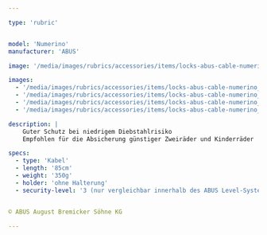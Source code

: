 ```yaml
---

type: 'rubric'


model: 'Numerino'
manufacturer: 'ABUS'

image: '/media/images/rubrics/accessories/items/locks-abus-cable-numerino_1.jpg'

images:
  - '/media/images/rubrics/accessories/items/locks-abus-cable-numerino_2.jpg'
  - '/media/images/rubrics/accessories/items/locks-abus-cable-numerino_3.jpg'
  - '/media/images/rubrics/accessories/items/locks-abus-cable-numerino_4.jpg'
  - '/media/images/rubrics/accessories/items/locks-abus-cable-numerino_5.jpg'

description: |
    Guter Schutz bei niedrigem Diebstahlrisiko
    Empfohlen für die Absicherung günstiger Zweiräder und Kinderräder

specs: 
  - type: 'Kabel'
  - length: '85cm'
  - weight: '350g'
  - holder: 'ohne Halterung'
  - security-level: '3 (nur vergleichbar innerhalb des ABUS Level-Systems)'


© ABUS August Bremicker Söhne KG

---
```


